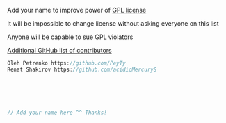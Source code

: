 Add your name to improve power of [GPL license](https://en.wikipedia.org/wiki/GNU_General_Public_License)

It will be impossible to change license without asking everyone on this list

Anyone will be capable to sue GPL violators

[Additional GitHub list of contributors](https://github.com/GreenteaOS/Tofita/graphs/contributors)

```c
Oleh Petrenko https://github.com/PeyTy
Renat Shakirov https://github.com/acidicMercury8






// Add your name here ^^ Thanks!
```
